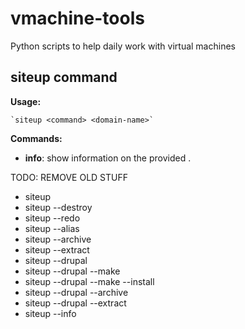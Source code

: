 vmachine-tools
==============

Python scripts to help daily work with virtual machines

siteup command
--------------

**Usage:**

    `siteup <command> <domain-name>`

**Commands:**

* **info**: show information on the provided <domain-name>.


TODO: REMOVE OLD STUFF
* siteup <domain-name>
* siteup <domain-name> --destroy
* siteup <domain-name> --redo
* siteup <domain-name> --alias <alias-name>
* siteup <domain-name> --archive <archive-name>
* siteup <domain-name> --extract <archive-name>
* siteup <domain-name> --drupal
* siteup <domain-name> --drupal --make <make-file>
* siteup <domain-name> --drupal --make <make-file> --install
* siteup <domain-name> --drupal --archive <archive-name>
* siteup <domain-name> --drupal --extract <archive-name>
* siteup <domain-name> --info
